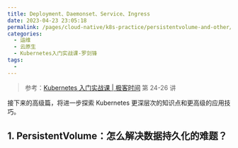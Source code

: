 ```yaml
---
title: Deployment、Daemonset、Service、Ingress
date: 2023-04-23 23:05:18
permalink: /pages/cloud-native/k8s-practice/persistentvolume-and-other/
categories:
  - 运维
  - 云原生
  - Kubernetes入门实战课-罗剑锋
tags:
  - 
---
```


> 参考：[Kubernetes 入门实战课 | 极客时间](https://time.geekbang.org/column/intro/100114501?tab=catalog) 第 24-26 讲

接下来的高级篇，将进一步探索 Kubernetes 更深层次的知识点和更高级的应用技巧。

## 1. PersistentVolume：怎么解决数据持久化的难题？
